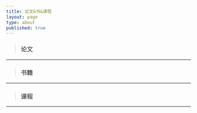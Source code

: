 ```yaml
---
title: 论文&书&课程
layout: page
type: about
published: true
---
```


> ### 论文
---



> ### 书籍
---



> ### 课程
---
